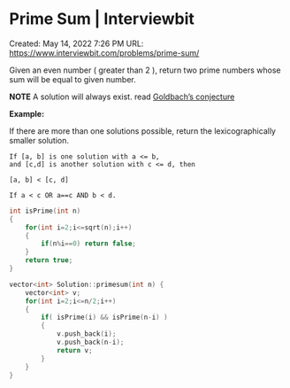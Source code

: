 # Prime Sum | Interviewbit

Created: May 14, 2022 7:26 PM
URL: https://www.interviewbit.com/problems/prime-sum/

Given an even number ( greater than 2 ), return two prime numbers whose sum will be equal to given number.

**NOTE** A solution will always exist. read [Goldbach’s conjecture](https://en.wikipedia.org/wiki/Goldbach%27s_conjecture)

**Example:**

If there are more than one solutions possible, return the lexicographically smaller solution.

```
If [a, b] is one solution with a <= b,
and [c,d] is another solution with c <= d, then

[a, b] < [c, d]

If a < c OR a==c AND b < d.

```

```cpp
int isPrime(int n)
{
    for(int i=2;i<=sqrt(n);i++)
    {
        if(n%i==0) return false;
    }
    return true;
}

vector<int> Solution::primesum(int n) {
    vector<int> v;
    for(int i=2;i<=n/2;i++)
    {
        if( isPrime(i) && isPrime(n-i) )
        {
            v.push_back(i);
            v.push_back(n-i);
            return v;
        }
    }
}
```